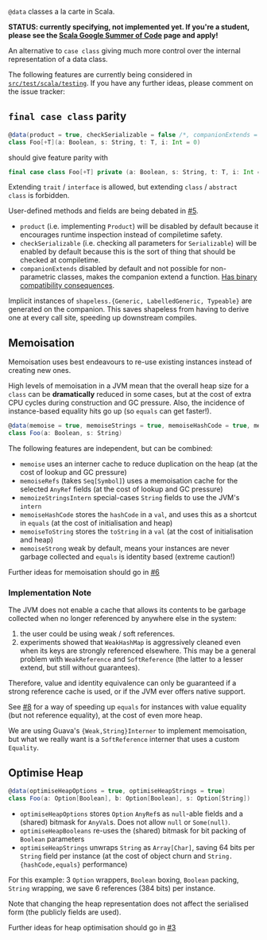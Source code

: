 `@data` classes a la carte in Scala.

**STATUS: currently specifying, not implemented yet. If you're a student, please see the [Scala Google Summer of Code](https://github.com/scala/scala-lang/blob/master/gsoc/2017.md#case-classes-a-la-carte-with-scalameta) page and apply!**

An alternative to `case class` giving much more control over the internal representation of a data class.

The following features are currently being considered in [`src/test/scala/testing`](https://github.com/fommil/scala-data-classes/tree/master/src/test/scala/testing). If you have any further ideas, please comment on the issue tracker:

## `final case class` parity

```scala
@data(product = true, checkSerializable = false /*, companionExtends = true */)
class Foo[+T](a: Boolean, s: String, t: T, i: Int = 0)
```

should give feature parity with

```scala
final case class Foo[+T] private (a: Boolean, s: String, t: T, i: Int = 0)
```

Extending `trait` / `interface` is allowed, but extending `class` / `abstract class` is forbidden.

User-defined methods and fields are being debated in [#5](https://github.com/fommil/scala-data-classes/issues/5).

- `product` (i.e. implementing `Product`) will be disabled by default because it encourages runtime inspection instead of compiletime safety.
- `checkSerializable` (i.e. checking all parameters for `Serializable`) will be enabled by default because this is the sort of thing that should be checked at compiletime.
- `companionExtends` disabled by default and not possible for non-parametric classes, makes the companion extend a function. [Has binary compatibility consequences](https://issues.scala-lang.org/browse/SI-3664).

Implicit instances of `shapeless.{Generic, LabelledGeneric, Typeable}` are generated on the companion. This saves shapeless from having to derive one at every call site, speeding up downstream compiles.

## Memoisation

Memoisation uses best endeavours to re-use existing instances instead of creating new ones.

High levels of memoisation in a JVM mean that the overall heap size for a `class` can be **dramatically** reduced in some cases, but at the cost of extra CPU cycles during construction and GC pressure. Also, the incidence of instance-based equality hits go up (so `equals` can get faster!).

```scala
@data(memoise = true, memoiseStrings = true, memoiseHashCode = true, memoiseToString = true)
class Foo(a: Boolean, s: String)
```

The following features are independent, but can be combined:

- `memoise` uses an interner cache to reduce duplication on the heap (at the cost of lookup and GC pressure)
- `memoiseRefs` (takes `Seq[Symbol]`) uses a memoisation cache for the selected `AnyRef` fields (at the cost of lookup and GC pressure)
- `memoizeStringsIntern` special-cases `String` fields to use the JVM's `intern`
- `memoiseHashCode` stores the `hashCode` in a `val`, and uses this as a shortcut in `equals` (at the cost of initialisation and heap)
- `memoiseToString` stores the `toString` in a `val` (at the cost of initialisation and heap)
- `memoiseStrong` weak by default, means your instances are never garbage collected and `equals` is identity based (extreme caution!)

Further ideas for memoisation should go in [#6](https://github.com/fommil/scala-data-classes/issues/6)

### Implementation Note

The JVM does not enable a cache that allows its contents to be garbage collected when no longer referenced by anywhere else in the system:

1. the user could be using weak / soft references.
2. experiments showed that `WeakHashMap` is aggressively cleaned even when its keys are strongly referenced elsewhere. This may be a general problem with `WeakReference` and `SoftReference` (the latter to a lesser extend, but still without guarantees).

Therefore, value and identity equivalence can only be guaranteed if a strong reference cache is used, or if the JVM ever offers native support.

See [#8](https://github.com/fommil/scala-data-classes/issues/8) for a way of speeding up `equals` for instances with value equality (but not reference equality), at the cost of even more heap.

We are using Guava's `{Weak,String}Interner` to implement memoisation, but what we really want is a `SoftReference` interner that uses a custom `Equality`.

## Optimise Heap

```scala
@data(optimiseHeapOptions = true, optimiseHeapStrings = true)
class Foo(a: Option[Boolean], b: Option[Boolean], s: Option[String])
```

- `optimiseHeapOptions` stores `Option` `AnyRef`s as `null`-able fields and a (shared) bitmask for `AnyVal`s. Does not allow `null` or `Some(null)`.
- `optimiseHeapBooleans` re-uses the (shared) bitmask for bit packing of `Boolean` parameters
- `optimiseHeapStrings` unwraps `String` as `Array[Char]`, saving 64 bits per `String` field per instance (at the cost of object churn and `String.{hashCode,equals}` performance)

For this example: 3 `Option` wrappers, `Boolean` boxing, `Boolean` packing, `String` wrapping, we save 6 references (384 bits) per instance.

Note that changing the heap representation does not affect the serialised form (the publicly fields are used).

Further ideas for heap optimisation should go in [#3](https://github.com/fommil/scala-data-classes/issues/3)
